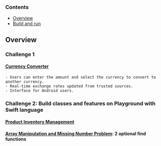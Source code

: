 ### Contents
  - [Overview](#Overview)
  - [Build and run](#BuildAndRun)

## Overview
### Challenge 1
  #### [Currency Converter](https://github.com/phambaochau132/MobileInternTest/tree/main/CurrencyConverter)
    - Users can enter the amount and select the currency to convert to another currency.
    - Real-time exchange rates updated from trusted sources.
    - Interface for Android users.
### Challenge 2: Build classes and features on Playground with Swift language
  #### [Product Inventory Management](https://github.com/phambaochau132/MobileInternTest/tree/main/Challange2/Challange2/ProductInventoryManagement.playground)
  #### [Array Manipulation and Missing Number Problem](https://github.com/phambaochau132/MobileInternTest/tree/main/Challange2/Challange2/MissingNumberProblem.playground): 2 optional find functions
